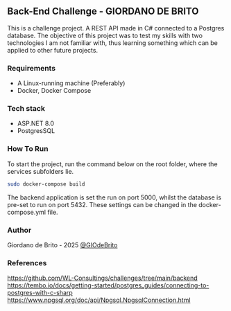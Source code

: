 ## Back-End Challenge - GIORDANO DE BRITO

This is a challenge project. A REST API made in C# connected to a Postgres database. The objective of this project was to test my skills with two technologies I am not familiar with, thus learning something which can be applied to other future projects.

### Requirements
- A Linux-running machine (Preferably)
- Docker, Docker Compose

### Tech stack
- ASP.NET 8.0
- PostgresSQL

### How To Run

To start the project, run the command below on the root folder, where the services subfolders lie.

```bash
sudo docker-compose build
```

The backend application is set the run on port 5000, whilst the database is pre-set to run on port 5432. These settings can be changed in the docker-compose.yml file.

### Author

Giordano de Brito - 2025
[@GIOdeBrito](https://github.com/GIOdeBrito)

### References

https://github.com/WL-Consultings/challenges/tree/main/backend
https://tembo.io/docs/getting-started/postgres_guides/connecting-to-postgres-with-c-sharp
https://www.npgsql.org/doc/api/Npgsql.NpgsqlConnection.html